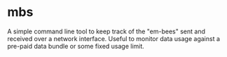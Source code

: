# mbs

A simple command line tool to keep track of the "em-bees" sent and received 
over a network interface. Useful to monitor data usage against a pre-paid data 
bundle or some fixed usage limit.
